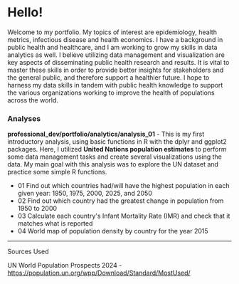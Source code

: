# Hello!
Welcome to my portfolio. My topics of interest are epidemiology, health metrics, infectious disease and health economics. I have a background in public health and healthcare, and I am working to grow my skills in data analytics as well. I believe utilizing data management and visualization are key aspects of disseminating public health research and results. It is vital to master these skills in order to provide better insights for stakeholders and the general public, and therefore support a healthier future. I hope to harness my data skills in tandem with public health knowledge to support the various organizations working to improve the health of populations across the world.

### Analyses
**professional_dev/portfolio/analytics/analysis_01** - This is my first introductory analysis, using basic functions in R with the dplyr and ggplot2 packages. Here, I utilized **United Nations population estimates** to perform some data management tasks and create several visualizations using the data. My main goal with this analysis was to explore the UN dataset and practice some simple R functions.
 - 01 Find out which countries had/will have the highest population in each given year: 1950, 1975, 2000, 2025, and 2050
 - 02 Find out which country had the greatest change in population from 1950 to 2000
 - 03 Calculate each country's Infant Mortality Rate (IMR) and check that it matches what is reported
 - 04 World map of population density by country for the year 2015

-----------------------------------------------------------------------
Sources Used

UN World Population Prospects 2024 - https://population.un.org/wpp/Download/Standard/MostUsed/
